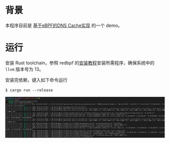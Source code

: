 # 背景

本程序目前是 [基于eBPF的DNS Cache实现](https://www.gitlink.org.cn/glcc/subjects/detail/257) 的一个 demo。



# 运行

安装 Rust toolchain，参照 redbpf 的[安装教程](https://github.com/foniod/redbpf#install=)安装所需程序，确保系统中的 `llvm` 版本号为 13。

安装完依赖，键入如下命令运行

```shell
$ cargo run --release
```


![运行截图](images/demo.png)
